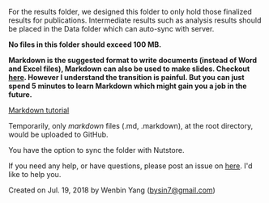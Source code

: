 For the results folder, we designed this folder to only hold those finalized results for publications. Intermediate results such as analysis results should be placed in the Data folder which can auto-sync with server. 

**No files in this folder should exceed 100 MB.**

**Markdown is the suggested format to write documents (instead of Word and Excel files), Markdown can also be used to make slides. Checkout [here](https://gitpitch.com/). However I understand the transition is painful. But you can just spend 5 minutes to learn Markdown which might gain you a job in the future.**

[Markdown tutorial](https://guides.github.com/features/mastering-markdown/)

Temporarily, only _markdown_ files (.md, .markdown), at the root directory, would be uploaded to GitHub.

You have the option to sync the folder with Nutstore. 

If you need any help, or have questions, please post an issue on [here](https://github.com/Wenlab/Template-Project-Repository/issues). I'd like to help you.

Created on Jul. 19, 2018 by Wenbin Yang (bysin7@gmail.com)
